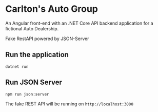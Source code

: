 # Carlton's Auto Group

An Angular front-end with an .NET Core API backend application for a fictional Auto Dealership. 

Fake RestAPI powered by JSON-Server

## Run the application
`dotnet run`

## Run JSON Server
`npm run json:server`

The fake REST API will be running on `http://localhost:3000`